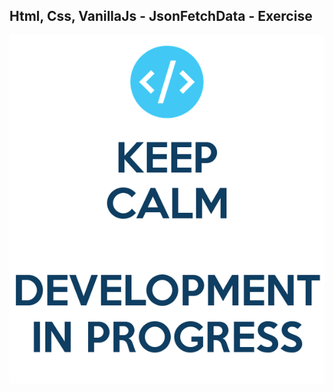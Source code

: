 Html, Css, VanillaJs - JsonFetchData - Exercise
---

![JsonFetchData](https://github.com/r4nd3l/JsonFetchData/blob/master/img/sample.png)
